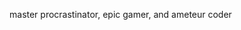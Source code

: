 master procrastinator, epic gamer, and ameteur coder

<!---
LangLangGaming/LangLangGaming is a ✨ special ✨ repository because its `README.md` (this file) appears on your GitHub profile.
You can click the Preview link to take a look at your changes.
--->
